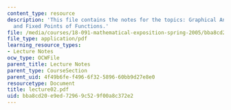 ```yaml
---
content_type: resource
description: 'This file contains the notes for the topics: Graphical Analysis of Orbits
  and Fixed Points of Functions.'
file: /media/courses/18-091-mathematical-exposition-spring-2005/bba8cd20e9ed72969c529f00a8c372e2_lecture02.pdf
file_type: application/pdf
learning_resource_types:
- Lecture Notes
ocw_type: OCWFile
parent_title: Lecture Notes
parent_type: CourseSection
parent_uid: 4f49b6fe-f496-6f32-5896-60bb9d27e8e0
resourcetype: Document
title: lecture02.pdf
uid: bba8cd20-e9ed-7296-9c52-9f00a8c372e2
---
```

